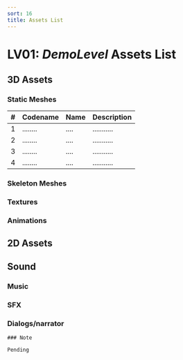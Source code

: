 ```yaml
---
sort: 16
title: Assets List
---
```


# LV01: *DemoLevel* Assets List

## 3D Assets

### Static Meshes
| # | Codename | Name | Description
| - | -------- | ---- | -----------
| 1 | ........ | .... | ...........
| 2 | ........ | .... | ...........
| 3 | ........ | .... | ...........
| 4 | ........ | .... | ...........

### Skeleton Meshes
### Textures
### Animations

## 2D Assets


## Sound
### Music
### SFX
### Dialogs/narrator


```note
### Note

Pending
```
